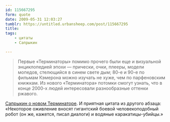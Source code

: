 ```yaml
---
id: 115667295
form: quote
date: 2009-05-31 12:03:27
tumblr: https://untitled.urbansheep.com/post/115667295
title: 
tags:
    - цитаты
    - Сапрыкин

---
```


<blockquote>
Первые «Терминаторы» помимо прочего были еще и визуальной энциклопедией эпохи — прически, очки, плееры, модели мопедов, стелющийся в синем свете дым; 80-е и 90-е по фильмам Кэмеро­на можно изучать не хуже, чем по парфеновским книжкам. Из нового «Терминатора» потомки смогут узнать, что в конце 2000-х людей интересовали разнообразные оттенки ржавого.
</blockquote>

<a href="http://www.afisha.ru/movie/187801/review/279795/">Сапрыкин о новом Терминаторе</a>. И приятная цитата из другого абзаца: «Некоторое оживление вносят гигантский боевой человекоподобный робот (он же, кажется, писал диалоги) и водяные каракатицы-убийцы.»
